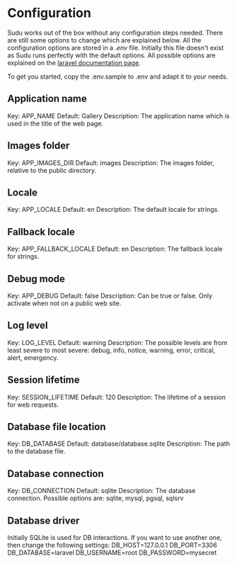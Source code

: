 # Configuration
Sudu works out of the box without any configuration steps needed. There are still some options to change which are explained below. All the configuration options are stored in a _.env_ file. Initially this file doesn't exist as Sudu runs perfectly with the default options. All possible options are explained on the [laravel documentation page](https://laravel.com/docs/8.x).

To get you started, copy the .env.sample to .env and adapt it to your needs.

## Application name
Key: APP_NAME
Default: Gallery
Description: The application name which is used in the title of the web page.

## Images folder
Key: APP_IMAGES_DIR
Default: images
Description: The images folder, relative to the public directory.

## Locale
Key: APP_LOCALE
Default: en
Description: The default locale for strings.

## Fallback locale
Key: APP_FALLBACK_LOCALE
Default: en
Description: The fallback locale for strings.

## Debug mode
Key: APP_DEBUG
Default: false
Description: Can be true or false. Only activate when not on a public web site.

## Log level
Key: LOG_LEVEL
Default: warning
Description: The possible levels are from least severe to most severe: debug, info, notice, warning, error, critical, alert, emergency.

## Session lifetime
Key: SESSION_LIFETIME
Default: 120
Description: The lifetime of a session for web requests. 

## Database file location
Key: DB_DATABASE
Default: database/database.sqlite
Description: The path to the database file.

## Database connection
Key: DB_CONNECTION
Default: sqlite
Description: The database connection. Possible options are: sqlite, mysql, pgsql, sqlsrv

## Database driver
Initially SQLite is used for DB interactions. If you want to use another one, then change the following settings:
DB_HOST=127.0.0.1
DB_PORT=3306
DB_DATABASE=laravel
DB_USERNAME=root
DB_PASSWORD=mysecret
